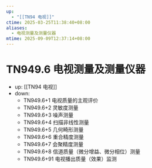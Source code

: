 ```yaml
---
up:
  - "[[TN94 电视]]"
ctime: 2025-03-25T11:38:40+08:00
aliases:
  - 电视测量及测量仪器
mtime: 2025-09-09T12:37:14+08:00
---
```


# TN949.6 电视测量及测量仪器

- up: [[TN94 电视]]
- down:	
	- TN949.6+1 电视质量的主观评价
	- TN949.6+2 灵敏度测量
	- TN949.6+3 噪声测量
	- TN949.6+4 扫描非线性测量
	- TN949.6+5 几何畸形测量
	- TN949.6+6 重合精度测量
	- TN949.6+7 会聚精度测量
	- TN949.6+8 信道质量（微分增益、微分相位）测量
	- TN949.6+91 电视播出质量（效果）监测
	
